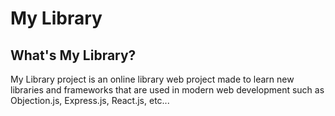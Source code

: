 # My Library

## What's My Library?
My Library project is an online library web project made to learn new libraries and frameworks that are used in modern web development such as Objection.js, Express.js, React.js, etc...
